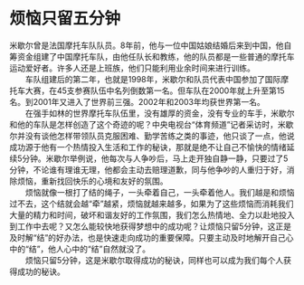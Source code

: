 # 烦恼只留五分钟


 米歇尔曾是法国摩托车队队员。8年前，他与一位中国姑娘结婚后来到中国，他自筹资金组建了中国摩托车队，由他任队长和教练，他的队员都是一些普通的摩托车运动爱好者。许多人还是上班族，他们只能利用业余时间来进行训练。  
　　车队组建后的第二年，也就是1998年，米歇尔和队员代表中国参加了国际摩托车大赛，在45支参赛队伍中名列倒数第一名。但车队在2000年就上升至第15名。到2001年又进入了世界前三强。2002年和2003年均获世界第一名。  
　　在强手如林的世界摩托车队伍里，没有雄厚的资金，没有专业的车手，米歇尔和他的车队是怎样创造了这个奇迹的呢？中央电视台“体育频道”记者采访时，米歇尔并没有谈他怎样带领队员克服困难、勤学苦练之类的事迹，他只谈了一点，他说成功源于他有一个热情投入生活和工作的秘诀，那就是绝不让自己不愉快的情绪延续5分钟。米歇尔举例说，他每次与人争吵后，马上走开独自静一静，只要过了5分钟，不论谁有理谁无理，他都会主动去赔理道歉，同与他争吵的人重归于好，消除烦恼，重新找回快乐的心境和友好的氛围。  
　　烦恼就像一根打了结的绳子，一头牵着自己，一头牵着他人。我们越是和烦恼过不去，这个结就会越“牵”越紧，烦恼就越来越多，如果为了这些烦恼而消耗我们大量的精力和时间，破坏和谐友好的工作氛围，我们怎么热情地、全力以赴地投入到工作中去呢？又怎么能较快地获得梦想中的成功呢？让烦恼只留5分钟，这正是及时解“结”的好办法，也是快速走向成功的重要保障。只要主动及时地解开自己心中的“结”，他人心中的“结”自然就没了。  
　　烦恼只留5分钟，这是米歇尔取得成功的秘诀，同样也可以成为我们每个人获得成功的秘诀。
  